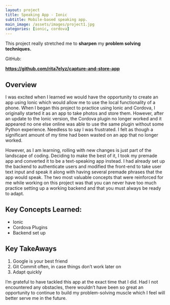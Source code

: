 ```yaml
---
layout: project
title: Speaking App - Ionic
subtitle: Mobile-based speaking app.
main_image: /assets/images/project1.jpg
categories: [ionic, cordova]
---
```

This project really stretched me to **sharpen** my **problem solving techniques.**

GitHub: 

**https://github.com/rita7elyz/capture-and-store-app**

## Overview 

I was excited when I learned we would have the opportunity to create an app using Ionic which would allow me to use the local functionality of a phone. When I began this project to practice using Ionic and Cordova, I originally started it as an app to take photos and store them. However, after an update to the Ionic version, the Cordova plugin no longer worked and it appeared no one else online was able to use the same plugin without some Python experience. Needless to say I was frustrated. I felt as though a significant amount of my time had been wasted on an app that no longer worked. 

However, as I am learning, rolling with new changes is just part of the landscape of coding. Deciding to make the best of it, I took my premade app and converted it to be a text-speaking app instead. I had already set up the backend to authenticate users and modified the front-end to take user text input and speak it along with having several premade phrases that the app would speak. The two most valuable concepts that were reinforced for me while working on this project was that you can never have too much practice setting up a working backend and that you must always be ready to adapt. 

## Key Concepts Learned:
* Ionic
* Cordova Plugins
* Backend set up

## Key TakeAways
1. Google is your best friend
2. Git Commit often, in case things don’t work later on
3. Adapt quickly 

I’m grateful to have tackled this app at the exact time that I did. Had I not encountered any obstacles, there wouldn’t have been so great an opportunity to continue to build my problem-solving muscle which I feel will better serve me in the future.